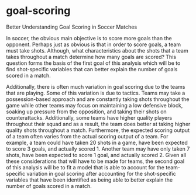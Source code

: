 # goal-scoring
Better Understanding Goal Scoring in Soccer Matches

In soccer, the obvious main objective is to score more goals than the opponent. Perhaps just as
obvious is that in order to score goals, a team must take shots. Although, what characteristics
about the shots that a team takes throughout a match determine how many goals are scored? This
question forms the basis of the first goal of this analysis which will be to find shot-specific variables
that can better explain the number of goals scored in a match.

Additionally, there is often much variation in goal scoring due to the teams that are playing. Some
of this variation is due to tactics. Teams may take a possession-based approach and are constantly
taking shots throughout the game while other teams may focus on maintaining a low defensive block,
soaking up pressure from the opposition, and taking their shots on counterattacks. Additionally,
some teams have higher quality players throughout their squad and as a result, the team does better
at taking higher quality shots throughout a match. Furthermore, the expected scoring output of a
team often varies from the actual scoring output of a team. For example, a team could have taken
20 shots in a game, have been expected to score 3 goals, and actually scored 1. Another team may
have only taken 7 shots, have been expected to score 1 goal, and actually scored 2. Given all these
considerations that will have to be made for teams, the second goal of this analysis will be to fit
a model that is able to account for the team-specific variation in goal scoring after accounting for
the shot-specific variables that have been identified as being able to better explain the number of
goals scored in a match.

